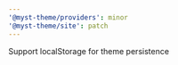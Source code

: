 ```yaml
---
'@myst-theme/providers': minor
'@myst-theme/site': patch
---
```


Support localStorage for theme persistence
